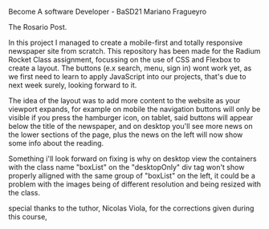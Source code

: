 Become A software Developer - BaSD21
Mariano Fragueyro

The Rosario Post.

In this project I managed to create a mobile-first and totally responsive newspaper site from scratch.
This repository has been made for the Radium Rocket Class assignment, focussing on the use of CSS and Flexbox to create a layout.
The buttons (e.x search, menu, sign in) wont work yet, as we first need to learn to apply JavaScript into our projects, that's due to next week surely, looking forward to it.

The idea of the layout was to add more content to the website as your viewport expands, for example on mobile the navigation buttons will only be visible if you press the hamburger icon, on tablet, said buttons will appear below the title of the newspaper, and on desktop you'll see more news on the lower sections of the page, plus the news on the left will now show some info about the reading.

Something i'll look forward on fixing is why on desktop view the containers with the class name "boxList" on the "desktopOnly" div tag won't show properly alligned with the same group of "boxList" on the left, it could be a problem with the images being of different resolution and being resized with the class.

special thanks to the tuthor, Nicolas Viola, for the corrections given during this course,
